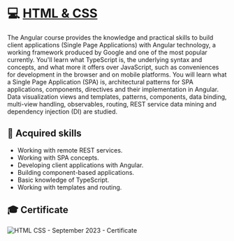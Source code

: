 # 💻 [HTML & CSS](https://softuni.bg/Certificates/Details/190733/a76fa157)

The Angular course provides the knowledge and practical skills to build client applications (Single Page Applications) with Angular technology, a working framework produced by Google and one of the most popular currently. You'll learn what TypeScript is, the underlying syntax and concepts, and what more it offers over JavaScript, such as conveniences for development in the browser and on mobile platforms. You will learn what a Single Page Application (SPA) is, architectural patterns for SPA applications, components, directives and their implementation in Angular. Data visualization views and templates, patterns, components, data binding, multi-view handling, observables, routing, REST service data mining and dependency injection (DI) are studied.

## 🚀 Acquired skills

- Working with remote REST services.
- Working with SPA concepts.
- Developing client applications with Angular.
- Building component-based applications.
- Basic knowledge of TypeScript.
- Working with templates and routing.

## 🎓 Certificate

![HTML   CSS - September 2023 - Certificate](https://github.com/yuchormanski/SoftUni/assets/693307/22069716-e4f1-4119-a98e-02ab5d79dda8)
